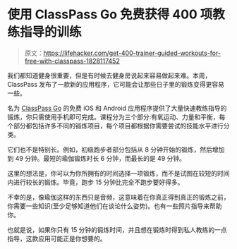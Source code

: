 # 使用 ClassPass Go 免费获得 400 项教练指导的训练

> 原文：<https://lifehacker.com/get-400-trainer-guided-workouts-for-free-with-classpass-1828117452>

我们都知道健身很重要，但是有时候去健身房说起来容易做起来难。本周，ClassPass 发布了一款新的应用程序，它可能会让那些日子里的锻炼变得更容易一些。



名为 [ClassPass Go](https://classpass.com/go) 的免费 iOS 和 Android 应用程序提供了大量快速教练指导的锻炼，你只需使用手机即可完成。课程分为三个部分:有氧运动、力量和平衡，每个部分都包括许多不同的锻炼项目，每个项目都根据你需要尝试的技能水平进行分类。

它们也不是特别长。例如，初级跑步者部分包括从 8 分钟开始的锻炼，然后增加到 49 分钟。最短的瑜伽锻炼时长 6 分钟，而最长的是 49 分钟。

这里的想法是，你可以为你所拥有的时间选择一项锻炼，而不是试图在较短的时间内进行较长的锻炼。毕竟，跑步 15 分钟比完全不跑步要好得多。

不幸的是，像瑜伽这样的东西只是音频，这意味着在你真正得到真正的锻炼之前，你需要一些知识(至少足够知道他们在谈论什么姿势)。也有一些照片指导来帮助你。

也就是说，如果你只有 15 分钟的锻炼时间，并且想在锻炼时得到私人教练的一点指导，这款应用可能正是你想要的。